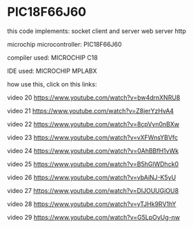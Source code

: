 # PIC18F66J60

this code implements:
socket client and server
web server http

microchip  microcontroller:
PIC18F66J60

compiler used:
MICROCHIP C18

IDE used:
MICROCHIP MPLABX

how use this, click on this links:

video 20 https://www.youtube.com/watch?v=bw4drnXNRU8

video 21 https://www.youtube.com/watch?v=Z8jerYzHvA4

video 22 https://www.youtube.com/watch?v=8cpVyn0nBXw

video 23 https://www.youtube.com/watch?v=vXFWnsYBVfc

video 24 https://www.youtube.com/watch?v=0AhBBfH1vWk

video 25 https://www.youtube.com/watch?v=B5hGlWDhck0

video 26 https://www.youtube.com/watch?v=vbAiNJ-K5yU

video 27 https://www.youtube.com/watch?v=DlJOUUGjOU8

video 28 https://www.youtube.com/watch?v=yTJHk9RV1hY

video 29 https://www.youtube.com/watch?v=G5LpOyUg-nw
